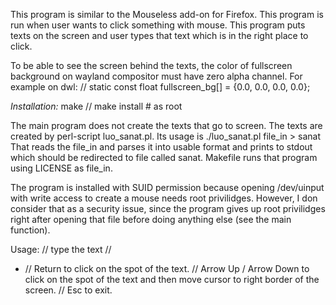 This program is similar to the Mouseless add-on for Firefox.
This program is run when user wants to click something with mouse.
This program puts texts on the screen and user types that text which is in the right place to click.

To be able to see the screen behind the texts, the color of fullscreen background on wayland compositor must have zero alpha channel.
For example on dwl: //
static const float fullscreen\_bg[]         = {0.0, 0.0, 0.0, 0.0};

*Installation:*
  make //
  make install # as root

The main program does not create the texts that go to screen.
The texts are created by perl-script luo\_sanat.pl.
Its usage is ./luo\_sanat.pl file\_in > sanat
That reads the file\_in and parses it into usable format and prints to stdout which should be redirected to file called sanat.
Makefile runs that program using LICENSE as file\_in.

The program is installed with SUID permission because opening /dev/uinput with write access to create a mouse needs root privilidges.
However, I don consider that as a security issue, since the program gives up root privilidges right after opening that file before doing anything else (see the main function).

Usage: //
type the text //
+ //
Return to click on the spot of the text. //
Arrow Up / Arrow Down to click on the spot of the text and then move cursor to right border of the screen. //
Esc to exit.
